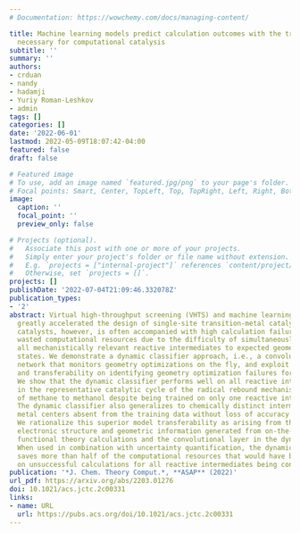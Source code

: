 ```yaml
---
# Documentation: https://wowchemy.com/docs/managing-content/

title: Machine learning models predict calculation outcomes with the transferability
  necessary for computational catalysis
subtitle: ''
summary: ''
authors:
- crduan
- nandy
- hadamji
- Yuriy Roman-Leshkov
- admin
tags: []
categories: []
date: '2022-06-01'
lastmod: 2022-05-09T18:07:42-04:00
featured: false
draft: false

# Featured image
# To use, add an image named `featured.jpg/png` to your page's folder.
# Focal points: Smart, Center, TopLeft, Top, TopRight, Left, Right, BottomLeft, Bottom, BottomRight.
image:
  caption: ''
  focal_point: ''
  preview_only: false

# Projects (optional).
#   Associate this post with one or more of your projects.
#   Simply enter your project's folder or file name without extension.
#   E.g. `projects = ["internal-project"]` references `content/project/deep-learning/index.md`.
#   Otherwise, set `projects = []`.
projects: []
publishDate: '2022-07-04T21:09:46.332078Z'
publication_types:
- '2'
abstract: Virtual high-throughput screening (VHTS) and machine learning (ML) have
  greatly accelerated the design of single-site transition-metal catalysts. VHTS of
  catalysts, however, is often accompanied with high calculation failure rate and
  wasted computational resources due to the difficulty of simultaneously converging
  all mechanistically relevant reactive intermediates to expected geometries and electronic
  states. We demonstrate a dynamic classifier approach, i.e., a convolutional neural
  network that monitors geometry optimizations on the fly, and exploit its good performance
  and transferability on identifying geometry optimization failures for catalyst design.
  We show that the dynamic classifier performs well on all reactive intermediates
  in the representative catalytic cycle of the radical rebound mechanism for the conversion
  of methane to methanol despite being trained on only one reactive intermediate.
  The dynamic classifier also generalizes to chemically distinct intermediates and
  metal centers absent from the training data without loss of accuracy or model confidence.
  We rationalize this superior model transferability as arising from the use of on-the-fly
  electronic structure and geometric information generated from on-the-fly density
  functional theory calculations and the convolutional layer in the dynamic classifier.
  When used in combination with uncertainty quantification, the dynamic classifier
  saves more than half of the computational resources that would have been wasted
  on unsuccessful calculations for all reactive intermediates being considered.
publication: '*J. Chem. Theory Comput.*, **ASAP** (2022)'
url_pdf: https://arxiv.org/abs/2203.01276
doi: 10.1021/acs.jctc.2c00331
links:
- name: URL
  url: https://pubs.acs.org/doi/10.1021/acs.jctc.2c00331
---
```

